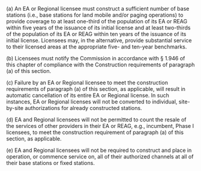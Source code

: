 (a) An EA or Regional licensee must construct a sufficient number of base stations (i.e., base stations for land mobile and/or paging operations) to provide coverage to at least one-third of the population of its EA or REAG within five years of the issuance of its initial license and at least two-thirds of the population of its EA or REAG within ten years of the issuance of its initial license. Licensees may, in the alternative, provide substantial service to their licensed areas at the appropriate five- and ten-year benchmarks.

(b) Licensees must notify the Commission in accordance with § 1.946 of this chapter of compliance with the Construction requirements of paragraph (a) of this section.

(c) Failure by an EA or Regional licensee to meet the construction requirements of paragraph (a) of this section, as applicable, will result in automatic cancellation of its entire EA or Regional license. In such instances, EA or Regional licenses will not be converted to individual, site-by-site authorizations for already constructed stations.

(d) EA and Regional licensees will not be permitted to count the resale of the services of other providers in their EA or REAG, e.g., incumbent, Phase I licensees, to meet the construction requirement of paragraph (a) of this section, as applicable.

(e) EA and Regional licensees will not be required to construct and place in operation, or commence service on, all of their authorized channels at all of their base stations or fixed stations.

